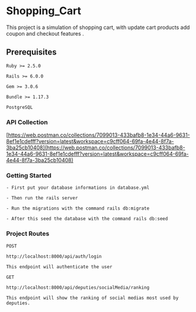 # Shopping_Cart

This project is a simulation of shopping cart, with update cart products add coupon and checkout features .

## Prerequisites

```
Ruby >= 2.5.0
```

```
Rails >= 6.0.0
```

```
Gem >= 3.0.6
```

```
Bundle >= 1.17.3
```

```
PostgreSQL
```


### API Collection


[https://web.postman.co/collections/7099013-433bafb8-1e34-44a6-9631-8ef1e1cdefff?version=latest&workspace=c9cff064-69fa-4e44-8f7a-3ba25cb10408](https://web.postman.co/collections/7099013-433bafb8-1e34-44a6-9631-8ef1e1cdefff?version=latest&workspace=c9cff064-69fa-4e44-8f7a-3ba25cb10408)



### Getting Started

```
- First put your database informations in database.yml 

- Then run the rails server

- Run the migrations with the command rails db:migrate

- After this seed the database with the command rails db:seed
```

### Project Routes


```
POST

http://localhost:8000/api/auth/login

This endpoint will authenticate the user
```

```
GET
```
```
http://localhost:8000/api/deputies/socialMedia/ranking
```
```
This endpoint will show the ranking of social medias most used by deputies. 
```
